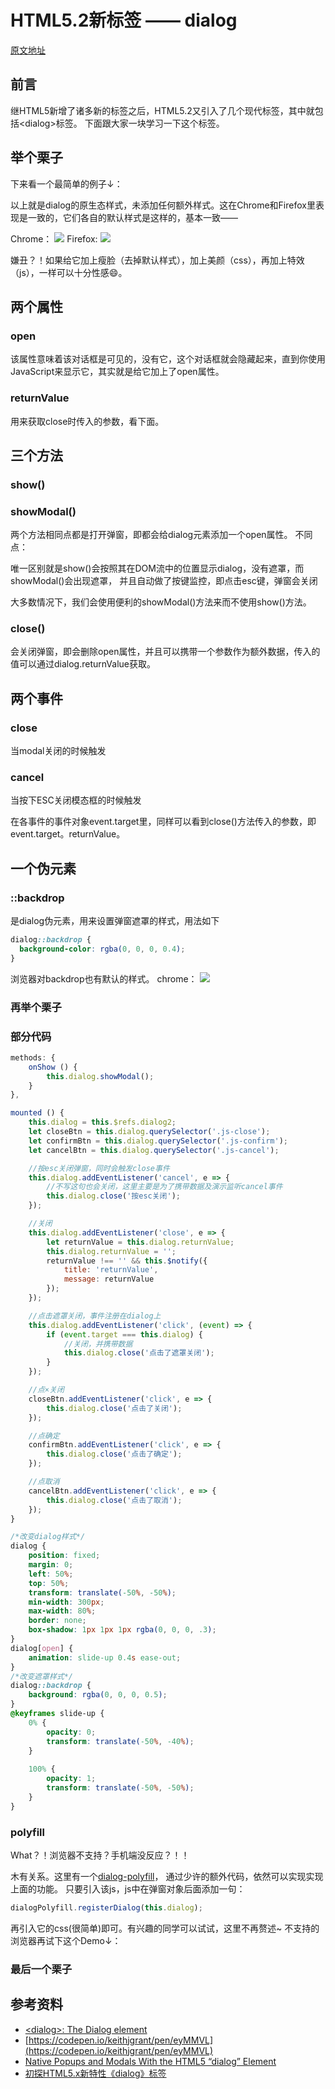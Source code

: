 # HTML5.2新标签 —— dialog 

[原文地址](https://xiaotianxia.github.io/blog/vuepress/html/dialog_element.html)

## 前言
继HTML5新增了诸多新的标签之后，HTML5.2又引入了几个现代标签，其中就包括&lt;dialog&gt;标签。
下面跟大家一块学习一下这个标签。

## 举个栗子
下来看一个最简单的例子↓：

<Dialog-Demo1/>

以上就是dialog的原生态样式，未添加任何额外样式。这在Chrome和Firefox里表现是一致的，它们各自的默认样式是这样的，基本一致——

Chrome：
![](http://poijlzkaq.bkt.clouddn.com/dialog002.png)
Firefox:
![](http://poijlzkaq.bkt.clouddn.com/dialog001.png)

嫌丑？！如果给它加上瘦脸（去掉默认样式），加上美颜（css），再加上特效（js），一样可以十分性感:smile:。

## 两个属性
### open
该属性意味着该对话框是可见的，没有它，这个对话框就会隐藏起来，直到你使用JavaScript来显示它，其实就是给它加上了open属性。
### returnValue
用来获取close时传入的参数，看下面。

## 三个方法
### show()
### showModal()
两个方法相同点都是打开弹窗，即都会给dialog元素添加一个open属性。
不同点：

唯一区别就是show()会按照其在DOM流中的位置显示dialog，没有遮罩，而showModal()会出现遮罩，
并且自动做了按键监控，即点击esc键，弹窗会关闭

大多数情况下，我们会使用便利的showModal()方法来而不使用show()方法。
### close()
会关闭弹窗，即会删除open属性，并且可以携带一个参数作为额外数据，传入的值可以通过dialog.returnValue获取。

## 两个事件
### close
当modal关闭的时候触发
### cancel
当按下ESC关闭模态框的时候触发

在各事件的事件对象event.target里，同样可以看到close()方法传入的参数，即event.target。returnValue。

## 一个伪元素
### ::backdrop
是dialog伪元素，用来设置弹窗遮罩的样式，用法如下
```css
dialog::backdrop {
  background-color: rgba(0, 0, 0, 0.4);
}
```
浏览器对backdrop也有默认的样式。
chrome：
![](http://poijlzkaq.bkt.clouddn.com/blogdialog003.png)

### 再举个栗子
<Dialog-Demo2/>

### 部分代码

```js
methods: {
    onShow () {
        this.dialog.showModal();
    }
},

mounted () {
    this.dialog = this.$refs.dialog2;
    let closeBtn = this.dialog.querySelector('.js-close');
    let confirmBtn = this.dialog.querySelector('.js-confirm');
    let cancelBtn = this.dialog.querySelector('.js-cancel');

    //按esc关闭弹窗，同时会触发close事件
    this.dialog.addEventListener('cancel', e => {
        //不写这句也会关闭，这里主要是为了携带数据及演示监听cancel事件
        this.dialog.close('按esc关闭');
    });

    //关闭
    this.dialog.addEventListener('close', e => {
        let returnValue = this.dialog.returnValue;
        this.dialog.returnValue = '';
        returnValue !== '' && this.$notify({
            title: 'returnValue',
            message: returnValue
        });
    });

    //点击遮罩关闭，事件注册在dialog上
    this.dialog.addEventListener('click', (event) => {
        if (event.target === this.dialog) {
            //关闭，并携带数据
            this.dialog.close('点击了遮罩关闭');
        }
    });

    //点×关闭
    closeBtn.addEventListener('click', e => {
        this.dialog.close('点击了关闭');
    });

    //点确定
    confirmBtn.addEventListener('click', e => {
        this.dialog.close('点击了确定');
    });

    //点取消
    cancelBtn.addEventListener('click', e => {
        this.dialog.close('点击了取消');
    });
}
```

```css
/*改变dialog样式*/
dialog {
    position: fixed;
    margin: 0;
    left: 50%;
    top: 50%;
    transform: translate(-50%, -50%);
    min-width: 300px;
    max-width: 80%;
    border: none;
    box-shadow: 1px 1px 1px rgba(0, 0, 0, .3);
}
dialog[open] {
    animation: slide-up 0.4s ease-out;
}
/*改变遮罩样式*/
dialog::backdrop {
    background: rgba(0, 0, 0, 0.5);
}
@keyframes slide-up {
    0% {
        opacity: 0;
        transform: translate(-50%, -40%);
    }
  
    100% {
        opacity: 1;
        transform: translate(-50%, -50%);
    }
}
```

### polyfill
What？！浏览器不支持？手机端没反应？！！

木有关系。这里有一个[dialog-polyfill](https://github.com/GoogleChrome/dialog-polyfill)，
通过少许的额外代码，依然可以实现实现上面的功能。
只要引入该js，js中在弹窗对象后面添加一句：
```js
dialogPolyfill.registerDialog(this.dialog);
```
再引入它的css(很简单)即可。有兴趣的同学可以试试，这里不再赘述~
不支持的浏览器再试下这个Demo↓：

### 最后一个栗子
<Dialog-Demo3/>

## 参考资料
- [&lt;dialog&gt;: The Dialog element](https://developer.mozilla.org/en-US/docs/Web/HTML/Element/dialog)
- [https://codepen.io/keithjgrant/pen/eyMMVL](https://codepen.io/keithjgrant/pen/eyMMVL)
- [Native Popups and Modals With the HTML5 “dialog” Element](https://webdesign.tutsplus.com/tutorials/native-popups-and-modals-with-the-html5-dialog-element--cms-23876)
- [初探HTML5.x新特性《dialog》标签](https://yq.aliyun.com/articles/374584)